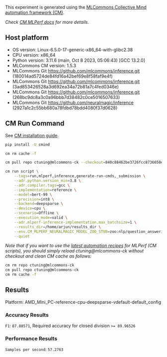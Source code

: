 This experiment is generated using the [MLCommons Collective Mind automation framework (CM)](https://github.com/mlcommons/ck).

*Check [CM MLPerf docs](https://github.com/mlcommons/ck/tree/master/docs/mlperf) for more details.*

## Host platform

* OS version: Linux-6.5.0-17-generic-x86_64-with-glibc2.38
* CPU version: x86_64
* Python version: 3.11.6 (main, Oct  8 2023, 05:06:43) [GCC 13.2.0]
* MLCommons CM version: 1.5.3
* MLCommons Git https://github.com/mlcommons/inference.git (180014ad5724de84fd16a42bef69e8f58faf9e4f)
* MLCommons Git https://github.com/mlcommons/inference.git (3ad853426528a3d692ea34a72b81a7c4fed0346e)
* MLCommons Git https://github.com/mlcommons/inference.git (268bc9dc8a3c0a96bbb7d38482c0ce5016507633)
* MLCommons Git https://github.com/neuralmagic/inference (2927a1c2c55bb680a78fdbd78bdd4080f37d0628)


## CM Run Command

See [CM installation guide](https://github.com/mlcommons/ck/blob/master/docs/installation.md).

```bash
pip install -U cmind

cm rm cache -f

cm pull repo ctuning@mlcommons-ck --checkout=840c88462be3726fcc8736650e68f7acc0796cf3

cm run script \
	--tags=run,mlperf,inference,generate-run-cmds,_submission \
	--adr.python.version_min=3.8 \
	--adr.compiler.tags=gcc \
	--implementation=reference \
	--model=bert-99 \
	--precision=int8 \
	--backend=deepsparse \
	--device=cpu \
	--scenario=Offline \
	--execution_mode=valid \
	--adr.mlperf-inference-implementation.max_batchsize=1 \
	--results_dir=/home/arjun/results_dir \
	--env.CM_MLPERF_NEURALMAGIC_MODEL_ZOO_STUB=zoo:nlp/question_answering/bert-base/pytorch/huggingface/squad/pruned95_obs_quant-none \
	--quiet
```
*Note that if you want to use the [latest automation recipes](https://access.cknowledge.org/playground/?action=scripts) for MLPerf (CM scripts),
 you should simply reload ctuning@mlcommons-ck without checkout and clean CM cache as follows:*

```bash
cm rm repo ctuning@mlcommons-ck
cm pull repo ctuning@mlcommons-ck
cm rm cache -f

```

## Results

Platform: AMD_Mini_PC-reference-cpu-deepsparse-vdefault-default_config

### Accuracy Results 
`F1`: `87.88571`, Required accuracy for closed division `>= 89.96526`

### Performance Results 
`Samples per second`: `57.2763`
